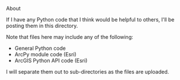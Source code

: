 About

If I have any Python code that I think would be helpful to others, I'll be posting them in this directory.

Note that files here may include any of the following:

- General Python code
- ArcPy module code (Esri)
- ArcGIS Python API code (Esri)

I will separate them out to sub-directories as the files are uploaded.
